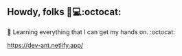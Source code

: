 ## Howdy, folks 🤠💻:octocat:  ##

 👾 Learning everything that I can get my hands on. :octocat: 



https://dev-ant.netlify.app/




